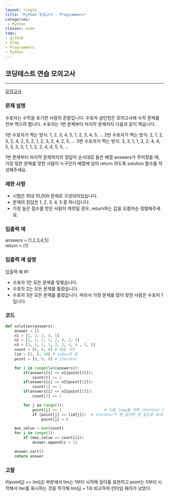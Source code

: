 ```yaml
---
layout: single
title: "Python 모의고사 - Programmers"
categories:
 - Python
classes: wide
tags:
- github
- blog
- Programmers
- Python
---
```

## 코딩테스트 연습 **모의고사**
---

[모의고사](https://programmers.co.kr/learn/courses/30/lessons/42840?language=python3)

### 문제 설명

수포자는 수학을 포기한 사람의 준말입니다. 수포자 삼인방은 모의고사에 수학 문제를 전부 찍으려 합니다. 수포자는 1번 문제부터 마지막 문제까지 다음과 같이 찍습니다.

1번 수포자가 찍는 방식: 1, 2, 3, 4, 5, 1, 2, 3, 4, 5, ...
2번 수포자가 찍는 방식: 2, 1, 2, 3, 2, 4, 2, 5, 2, 1, 2, 3, 2, 4, 2, 5, ...
3번 수포자가 찍는 방식: 3, 3, 1, 1, 2, 2, 4, 4, 5, 5, 3, 3, 1, 1, 2, 2, 4, 4, 5, 5, ...

1번 문제부터 마지막 문제까지의 정답이 순서대로 들은 배열 answers가 주어졌을 때, 가장 많은 문제를 맞힌 사람이 누구인지 배열에 담아 return 하도록 solution 함수를 작성해주세요.  

### 제한 사항  

-	시험은 최대 10,000 문제로 구성되어있습니다.
- 문제의 정답은 1, 2, 3, 4, 5 중 하나입니다.
- 가장 높은 점수를 받은 사람이 여럿일 경우, return하는 값을 오름차순 정렬해주세요.


### 입출력 예  
answers = [1,2,3,4,5]  
return = [1]  

### 입출력 예 설명  
입출력 예 \#1  
+ 수포자 1은 모든 문제를 맞혔습니다.
+ 수포자 2는 모든 문제를 틀렸습니다.
+ 수포자 3은 모든 문제를 틀렸습니다.
따라서 가장 문제를 많이 맞힌 사람은 수포자 1입니다.  

### 코드

```python
def solution(answers):
    answer = []
    n1 = [1, 2, 3, 4, 5]
    n2 = [2, 1, 2, 3, 2, 4, 2, 5]
    n3 = [3, 3, 1, 1, 2, 2, 4, 4 , 5, 5]
    count = [0, 0, 0] # 맞춘 개수
    lim = [5, 8, 10] # index의 끝
    point = [0, 0, 0] # iterator

    for i in range(len(answers)):
        if(answers[i] == n1[point[0]]):
            count[0] += 1
        if(answers[i] == n2[point[1]]):
            count[1] += 1
        if(answers[i] == n3[point[2]]):
            count[2] += 1

        for j in range(3):
            point[j] += 1                   # 다음 loop를 위해 iterator 다음거 가르키도록
            if (point[j] == lim[j]):  # iterator가 맨 끝이면 맨 앞으로 보내기
                point[j] = 0

    max_value = max(count)
    for i in range(3):
        if (max_value == count[i]):
            answer.append(i + 1)

    answer.sort()
    return answer
```

### 고찰

if(point[j] == lim[j]) 부분에서 lim는 1부터 시작해 길이를 표현하고 point는 0부터 시작해서 iter를 표시하는 것을 착각해 lim[j] + 1과 비교하여 런타임 에러가 났었다.    
